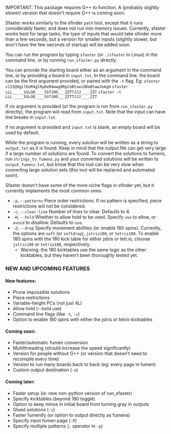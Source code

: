 IMPORTANT: This package requires G++ to function. A (probably slightly slower) version that doesn't require G++ is coming soon.

Sfaster works similarly to the sfinder `path` tool, except that it runs considerably faster, and does not run into memory issues. Currently, sfaster works best for large tasks, the type of inputs that would take sfinder more than a few seconds, but a version for smaller inputs (slightly slower, but won't have the few seconds of startup) will be added soon.

You can run the program by typing `sfaster` (or `./sfaster` in Linux) in the command line, or by running `run_sfaster.py` directly.

You can provide the starting board either as an argument in the command line, or by providing a board in `input.txt`. In the command line, the board can be the first argument provided, or paired with the `-t` flag.
Eg: 
`sfaster v115@9gilEeR4glRpDeR4wwg0RpCeBtxwi0DeBtwwJeAgH`
`sfaster LLL_____SSLOO____SSTJOO___ZZTTJJJ____ZZT`
`sfaster -t LLL_____SSLOO____SSTJOO___ZZTTJJJ____ZZT`

If no argument is provided (or the program is run from `run_sfaster.py` directly), the program will read from `input.txt`. Note that the input can have line breaks in `input.txt`.

If no argument is provided and `input.txt` is blank, an empty board will be used by default.

While the program is running, every solution will be written as a string to `output.txt` as it is found. Keep in mind that the output file can get very large if a large number of solutions are found. To convert the solutions to fumens, run `strings_to_fumens.py` and your converted solutions will be written to `output_fumens.txt`, but know that this tool can be very slow when converting large solution sets (this tool will be replaced and automated soon).

Sfaster doesn't have some of the more niche flags in sfinder yet, but it currently implements the most common ones:
* `-p`, `--patterns` Piece order restrictions. If no pattern is specified, piece restrictions will not be considered.
* `-c`, `--clear-line` Number of lines to clear. Defaults to 4.
* `-H`, `--hold` Whether to allow hold to be used. Specify `use` to allow, or `avoid` to disallow. Defaults to `use`.
* `-d`, `--drop` Specify movement abilities (ie: enable 180 spins). Currently, the options are `soft` (or `softdrop`), `jstris180`, or `tetris180`. To enable 180 spins with the 180 kick table for either jstris or tetr.io, choose `jstris180` or `tetrio180`, respectively.
    * Warning: the 180 kicktables use the same logic as the other kicktables, but they haven't been thoroughly tested yet.

### NEW AND UPCOMING FEATURES
#### New features:
* Prune impossible solutions
* Piece restrictions
* Variable-height PCs (not just 4L)
* Allow hold (--hold use)
* Command line flags (like `-t`, `-c`)
* Option to enable 180 spins with either the jstris or tetrio kicktables
#### Coming soon:
* Faster/automatic fumen conversion
* Multithreading (should increase the speed significantly)
* Version for people without G++ (or version that doesn't need to recompile every time)
* Version to run many boards back to back (eg: every page in fumen)
* Custom output destination (`-o`)
#### Coming later:
* Faster setup (ie: new non-python version of run_sfaster)
* Specify kicktables (beyond 180 toggle)
* Option to keep minos in initial board from turning gray in outputs
* Glued solutions (`-s`)
* Faster fumenify (or option to output directly as fumens)
* Specify input fumen page (`-P`)
* Specify multiple patterns (`;` operator in `-p`)
